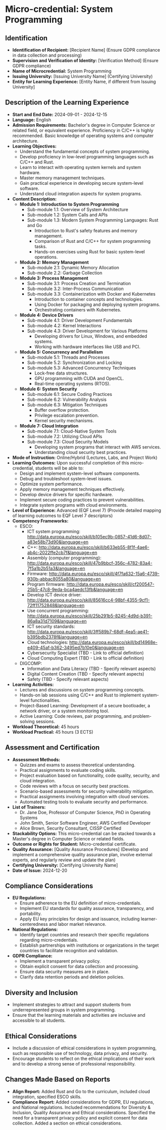 # Micro-credential: System Programming

## Identification

*   **Identification of Recipient:** [Recipient Name] (Ensure GDPR compliance in data collection and processing)
*   **Supervision and Verification of Identity:** [Verification Method] (Ensure GDPR compliance)
*   **Name of Microcredential:** System Programming
*   **Issuing University:** [Issuing University Name] (Certifying University)
*   **Entity for Learning Experience:** [Entity Name, if different from Issuing University]

## Description of the Learning Experience

*   **Start and End Date:** 2024-09-01 - 2024-12-15
*   **Language:** English
*   **Admission Requirements:** Bachelor's degree in Computer Science or related field, or equivalent experience. Proficiency in C/C++ is highly recommended. Basic knowledge of operating systems and computer architecture.
*   **Learning Objectives:**
    *   Understand the fundamental concepts of system programming.
    *   Develop proficiency in low-level programming languages such as C/C++ and Rust.
    *   Learn to interact with operating system kernels and system hardware.
    *   Master memory management techniques.
    *   Gain practical experience in developing secure system-level software.
    *   Understand cloud integration aspects for system programs.
*   **Content Description:**
    *   **Module 1: Introduction to System Programming**
        *   Sub-module 1.1: Overview of System Architecture
        *   Sub-module 1.2: System Calls and APIs
        *   Sub-module 1.3: Modern System Programming Languages: Rust and Go
            *   Introduction to Rust's safety features and memory management.
            *   Comparison of Rust and C/C++ for system programming tasks.
            *   Hands-on exercises using Rust for basic system-level operations.
    *   **Module 2: Memory Management**
        *   Sub-module 2.1: Dynamic Memory Allocation
        *   Sub-module 2.2: Garbage Collection
    *   **Module 3: Process Management**
        *   Sub-module 3.1: Process Creation and Termination
        *   Sub-module 3.2: Inter-Process Communication
        *   Sub-module 3.3: Containerization with Docker and Kubernetes
            *   Introduction to container concepts and technologies.
            *   Using Docker for packaging and deploying system programs.
            *   Orchestrating containers with Kubernetes.
    *   **Module 4: Device Drivers**
        *   Sub-module 4.1: Driver Development Fundamentals
        *   Sub-module 4.2: Kernel Interactions
        *   Sub-module 4.3: Driver Development for Various Platforms
            *   Developing drivers for Linux, Windows, and embedded systems.
            *   Working with hardware interfaces like USB and PCI.
    *   **Module 5: Concurrency and Parallelism**
        *   Sub-module 5.1: Threads and Processes
        *   Sub-module 5.2: Synchronization and Locking
        *   Sub-module 5.3: Advanced Concurrency Techniques
            *   Lock-free data structures.
            *   GPU programming with CUDA and OpenCL.
            *   Real-time operating systems (RTOS).
    *   **Module 6: System Security**
        *   Sub-module 6.1: Secure Coding Practices
        *   Sub-module 6.2: Vulnerability Analysis
        *   Sub-module 6.3: Mitigation Techniques
            *   Buffer overflow protection.
            *   Privilege escalation prevention.
            *   Kernel security mechanisms.
    *   **Module 7: Cloud Integration**
        *   Sub-module 7.1: Cloud-Native System Tools
        *   Sub-module 7.2: Utilizing Cloud APIs
        *   Sub-module 7.3: Cloud Security Models
            *   Developing system programs that interact with AWS services.
            *   Understanding cloud security best practices.
*   **Mode of Instruction:** Online/Hybrid (Lectures, Labs, and Project Work)
*   **Learning Outcomes:** Upon successful completion of this micro-credential, students will be able to:
    *   Design and implement system-level software components.
    *   Debug and troubleshoot system-level issues.
    *   Optimize system performance.
    *   Apply memory management techniques effectively.
    *   Develop device drivers for specific hardware.
    *   Implement secure coding practices to prevent vulnerabilities.
    *   Integrate system programs with cloud environments.
*   **Level of Experience:** Advanced (EQF Level 7) (Provide detailed mapping of learning outcomes to EQF Level 7 descriptors)
*   **Competency Frameworks:**
    *   ESCO:
        *   ICT system programming: http://data.europa.eu/esco/skill/b105ec9b-0857-41d6-8d07-a83e58b73d90&language=en
        *   C++: http://data.europa.eu/esco/skill/b633eb55-8f1f-4ae6-ab4c-2022ffe2cb7f&language=en
        *   Assembly (computer programming): http://data.europa.eu/esco/skill/47b9bbcf-356c-4782-83a4-7f5a1b2b51a3&language=en
        *   Firmware: http://data.europa.eu/esco/skill/4f7fa632-15a6-4739-930b-abbac8055a80&language=en
        *   Program firmware: http://data.europa.eu/esco/skill/cf200547-25b5-47c8-9eda-bca4aedc13fb&language=en
        *   Develop ICT device driver: http://data.europa.eu/esco/skill/85616cc4-98bf-4355-9cf1-72ff11752848&language=en
        *   Use concurrent programming: http://data.europa.eu/esco/skill/25b291b5-8245-4d9d-b391-86a8a31d7109&language=en
        *   ICT security standards: http://data.europa.eu/esco/skill/3ff589b7-68df-4ea5-ae41-b395bdb2378f&language=en
        *   Cloud technologies: http://data.europa.eu/esco/skill/bd14968e-e409-45af-b362-3495ed7b10e0&language=en
        *   Cybersecurity Specialist (TBD - Link to official definition)
        *   Cloud Computing Expert (TBD - Link to official definition)
    *   DIGCOMP:
        *   Information and Data Literacy (TBD - Specify relevant aspects)
        *   Digital Content Creation (TBD - Specify relevant aspects)
        *   Safety (TBD - Specify relevant aspects)
*   **Learning Activities:**
    *   Lectures and discussions on system programming concepts.
    *   Hands-on lab sessions using C/C++ and Rust to implement system-level functionalities.
    *   Project-Based Learning: Development of a secure bootloader, a network driver, or a system monitoring tool.
    *   Active Learning: Code reviews, pair programming, and problem-solving sessions.
*   **Workload Theoretical:** 45 hours
*   **Workload Practical:** 45 hours (3 ECTS)

## Assessment and Certification

*   **Assessment Methods:**
    *   Quizzes and exams to assess theoretical understanding.
    *   Practical assignments to evaluate coding skills.
    *   Project evaluation based on functionality, code quality, security, and cloud integration.
    *   Code reviews with a focus on security best practices.
    *   Scenario-based assessments for security vulnerability mitigation.
    *   Practical assignments involving integration with cloud services.
    *   Automated testing tools to evaluate security and performance.
*   **List of Trainers:**
    *   Dr. Jane Doe, Professor of Computer Science, PhD in Operating Systems
    *   John Smith, Senior Software Engineer, AWS Certified Developer
    *   Alice Brown, Security Consultant, CISSP Certified
*   **Stackability Options:** This micro-credential can be stacked towards a Master's degree in Computer Science or related fields.
*   **Outcome or Rights for Student:** Micro-credential certificate.
*   **Quality Assurance:** [Quality Assurance Procedures] (Develop and implement a comprehensive quality assurance plan, involve external experts, and regularly review and update the plan)
*   **Certifying University:** [Certifying University Name]
*   **Date of Issue:** 2024-12-20

## Compliance Considerations

*   **EU Regulations:**
    *   Ensure adherence to the EU definition of micro-credentials.
    *   Implement EU standards for quality assurance, transparency, and portability.
    *   Apply EU key principles for design and issuance, including learner-centeredness and labor market relevance.
*   **National Regulations:**
    *   Identify target countries and research their specific regulations regarding micro-credentials.
    *   Establish partnerships with institutions or organizations in the target countries to facilitate recognition and validation.
*   **GDPR Compliance:**
    *   Implement a transparent privacy policy.
    *   Obtain explicit consent for data collection and processing.
    *   Ensure data security measures are in place.
    *   Clarify data retention periods and deletion policies.

## Diversity and Inclusion

*   Implement strategies to attract and support students from underrepresented groups in system programming.
*   Ensure that the learning materials and activities are inclusive and accessible to all students.

## Ethical Considerations

*   Include a discussion of ethical considerations in system programming, such as responsible use of technology, data privacy, and security.
*   Encourage students to reflect on the ethical implications of their work and to develop a strong sense of professional responsibility.

## Changes Made Based on Reports

*   **Align Report:** Added Rust and Go to the curriculum, included cloud integration, specified ESCO skills.
*   **Compliance Report:** Added considerations for GDPR, EU regulations, and National regulations. Included recommendations for Diversity & Inclusion, Quality Assurance and Ethical considerations. Specified the need for a transparent privacy policy and explicit consent for data collection. Added a section on ethical considerations.
